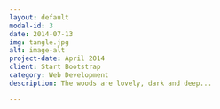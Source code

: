 ```yaml
---
layout: default
modal-id: 3
date: 2014-07-13
img: tangle.jpg
alt: image-alt
project-date: April 2014
client: Start Bootstrap
category: Web Development
description: The woods are lovely, dark and deep...

---
```

